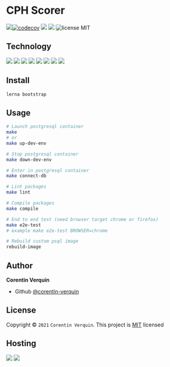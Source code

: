 # CPH Scorer

![](https://github.com/corentin-verquin/cph-scorer/actions/workflows/continuousIntegration.yml/badge.svg)[![codecov](https://codecov.io/gh/corentin-verquin/cph-scorer/branch/master/graph/badge.svg?token=TT4TPQE2Y9)](https://codecov.io/gh/corentin-verquin/cph-scorer)
![](https://img.shields.io/maintenance/yes/2022)
![](https://img.shields.io/github/commit-activity/m/corentin-verquin/cph-scorer)
![license MIT](https://img.shields.io/badge/License-MIT-yellow.svg)

## Technology
![](https://img.shields.io/badge/Node.js-43853D?style=for-the-badge&logo=node.js&logoColor=white)
![](https://img.shields.io/badge/YARN-2C8EBB?style=for-the-badge&logo=yarn&logoColor=white)
![](https://img.shields.io/badge/TypeScript-007ACC?style=for-the-badge&logo=typescript&logoColor=white)
![](https://img.shields.io/badge/NESTJS-E0234E?style=for-the-badge&logo=nestjs&logoColor=white)
![](https://img.shields.io/badge/ALPINE.JS-8BC0D0?style=for-the-badge&logo=alpine.js&logoColor=black)
![](https://img.shields.io/badge/BOOTSTRAP-7952B3?style=for-the-badge&logo=bootstrap&logoColor=white)
![](https://img.shields.io/badge/JEST-C21325?style=for-the-badge&logo=jest&logoColor=white)
![](https://img.shields.io/badge/SEMANTIC%20RELEASE-494949?style=for-the-badge&logo=semantic-release&logoColor=white)

## Install
```bash
lerna bootstrap
```

## Usage
```bash
# Launch postgresql container
make
# or
make up-dev-env

# Stop postgresql container
make down-dev-env

# Enter in postgresql container
make connect-db

# Lint packages
make lint

# Compile packages
make compile

# End to end test (need browser target chrome or firefox)
make e2e-test
# example make e2e-test BROWSER=chrome

# Rebuild custom psql image
rebuild-image
```

## Author
**Corentin Verquin**
- Github [@corentin-verquin](https://github.com/corentin-verquin)

## License
Copyright © `2021` `Corentin Verquin`.
This project is [MIT](https://opensource.org/licenses/MIT) licensed

## Hosting
![](https://img.shields.io/badge/HEORKU-430098?style=for-the-badge&logo=heroku&logoColor=white)
![](https://img.shields.io/badge/NETLIFY-00C7B7?style=for-the-badge&logo=netlify&logoColor=white)